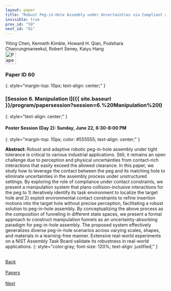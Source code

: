 ```yaml
---
layout: paper
title: "Robust Peg-in-Hole Assembly under Uncertainties via Compliant and Interactive Contact-Rich Manipulation"
invisible: true
prev_id: "59"
next_id: "61"
---
```

<div class="paper-authors">
  <div class="paper-author-box">
    <div class="paper-author-name">Yiting Chen, Kenneth Kimble, Howard H. Qian, Podshara Chanrungmaneekul, Robert Seney, Kaiyu Hang</div>
    <div class="paper-author-uni"></div>
  </div>
</div>

<div class="paper-pdf">
  <div>
    <a href="https://www.roboticsproceedings.org/rss21/p060.pdf" title="Download PDF" target="_blank">
      <img src="{{ site.baseurl }}/images/paper_link_cardinal_red.png" alt="Paper PDF" width="33" height="40" />
    </a>
  </div>
</div>

### Paper ID 60
{: style="margin-top: 10px; text-align: center;" }

### [Session 6. Manipulation I]({{ site.baseurl }}/program/papersession?session=6.%20Manipulation%20I)
{: style="text-align: center;" }

#### Poster Session (Day 2): Sunday, June 22, 6:30-8:00 PM
{: style="margin-top: 10px; color: #555555; text-align: center;" }

<b style="color: black;">Abstract: </b>Robust and adaptive robotic peg-in-hole assembly under tight tolerance is critical to various industrial applications. Still, it remains an open challenge due to perception and physical uncertainties from contact-rich interactions that easily exceed the allowed clearance. In this paper, we study how to leverage the contact between the peg and its matching hole to eliminate uncertainties in the assembly process under unstructured settings. By exploring the role of compliance under contact constraints, we present a manipulation system that plans collision-inclusive interactions for the peg to 1) iteratively identify its task environment to localize the target hole and 2) exploit environmental contact constraints to refine insertion motions into the target hole without precise perception, facilitating a robust solution to peg-in-hole assembly. By conceptualizing the above process as the composition of funneling in different state spaces, we present a formal approach to construct manipulation funnels as an uncertainty-absorbing paradigm for peg-in-hole assembly. The proposed system effectively generalizes diverse peg-in-hole scenarios across varying scales, shapes, and materials in a learning-free manner. Extensive real-world experiments on a NIST Assembly Task Board validate its robustness in real-world applications.
{: style="color:gray; font-size: 120%; text-align: justified;" }

<div class="paper-menu">
  <div class="paper-menu-inner">
    <a href="{{ site.baseurl }}/program/papers/59/" title="Previous Paper">
            <div class="paper-menu-icon">
                <i class="fas fa-arrow-left"></i><br>
                <span class="paper-menu-label">Back</span>
            </div>
        </a>
    <a href="{{ site.baseurl }}/program/papers" title="All Papers">
      <div class="paper-menu-icon">
        <i class="fas fa-list"></i><br>
        <span class="paper-menu-label">Papers</span>
      </div>
    </a>
    <a href="{{ site.baseurl }}/program/papers/61/" title="Next Paper">
            <div class="paper-menu-icon">
                <i class="fas fa-arrow-right"></i><br>
                <span class="paper-menu-label">Next</span>
            </div>
        </a>
  </div>
</div>
